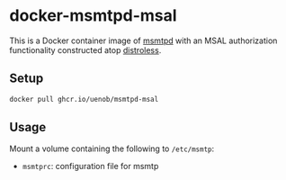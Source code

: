 # docker-msmtpd-msal

This is a Docker container image of [msmtpd] with an MSAL authorization
functionality constructed atop [distroless].

[msmtpd]: https://marlam.de/msmtp/
[distroless]: https://github.com/GoogleContainerTools/distroless

## Setup

```sh
docker pull ghcr.io/uenob/msmtpd-msal
```

## Usage

Mount a volume containing the following to `/etc/msmtp`:
- `msmtprc`: configuration file for msmtp
